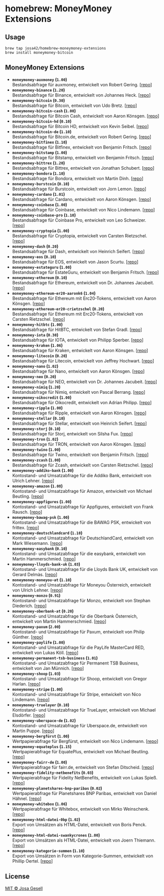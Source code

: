 # homebrew: MoneyMoney Extensions

## Usage

```
brew tap josa42/homebrew-moneymoney-extensions
brew install moneymoney-bitcoin
```

## MoneyMoney Extensions

- **`moneymoney-auxmoney` (`1.00`)**  
  Bestandsabfrage für auxmoney, entwickelt von Robert Gering. [[repo](https://github.com/gering/MoneyMoney-auxmoney-Extension/blob/master/README.md)]
- **`moneymoney-binance` (`1.20`)**  
  Bestandsabfrage für Binance, entwickelt von Johannes Heck. [[repo](https://github.com/yoyostile/moneymoney-binance/blob/master/README.md)]
- **`moneymoney-bitcoin` (`0.30`)**  
  Bestandsabfrage für Bitcoin, entwickelt von Udo Bretz. [[repo](https://github.com/UdoBretz/Bitcoin-MoneyMoney/blob/master/README.md)]
- **`moneymoney-bitcoin-cash` (`1.00`)**  
  Bestandsabfrage für Bitcoin Cash, entwickelt von Aaron Könsgen. [[repo](https://github.com/aaronk6/Bitcoin-Cash-MoneyMoney/blob/master/README.md)]
- **`moneymoney-bitcoin-hd` (`0.10`)**  
  Bestandsabfrage für Bitcoin HD, entwickelt von Kevin Seibel. [[repo](https://github.com/amnesia106/moneymoneyBitcoinHD/blob/master/readme.md)]
- **`moneymoney-bitcoin-de` (`1.10`)**  
  Bestandsabfrage für Bitcoin.de, entwickelt von Robert Gering. [[repo](https://github.com/gering/MoneyMoney-Bitcoin.de-Extension/blob/master/README.md)]
- **`moneymoney-bitfinex` (`1.10`)**  
  Bestandsabfrage für Bitfinex, entwickelt von Benjamin Fritsch. [[repo](https://github.com/beanieboi/moneymoney-bitfinex/blob/master/README.md)]
- **`moneymoney-bitstamp` (`1.00`)**  
  Bestandsabfrage für Bitstamp, entwickelt von Benjamin Fritsch. [[repo](https://github.com/beanieboi/moneymoney-bitstamp/blob/master/README.md)]
- **`moneymoney-bittrex` (`1.20`)**  
  Bestandsabfrage für Bittrex, entwickelt von Jonathan Schubert. [[repo](https://github.com/JonathanSchubert/moneymoney-bittrex/blob/master/README.md)]
- **`moneymoney-bondora` (`1.10`)**  
  Bestandsabfrage für Bondora, entwickelt von Martin Dinh. [[repo](https://github.com/EmDee/moneymoney-bondora/blob/master/README.md)]
- **`moneymoney-burstcoin` (`0.10`)**  
  Bestandsabfrage für Burstcoin, entwickelt von Jorn Lemon. [[repo](https://sourceforge.net/projects/moneymoney-burstcoin/files/)]
- **`moneymoney-cardano` (`1.01`)**  
  Bestandsabfrage für Cardano, entwickelt von Aaron Könsgen. [[repo](https://github.com/aaronk6/Cardano-MoneyMoney/blob/master/README.md)]
- **`moneymoney-coinbase` (`1.00`)**  
  Bestandsabfrage für Coinbase, entwickelt von Nico Lindemann. [[repo](https://github.com/nicolindemann/coinbase-moneymoney/blob/master/README.md)]
- **`moneymoney-coinbase-pro` (`1.10`)**  
  Bestandsabfrage für Coinbase Pro, entwickelt von Leo Schweizer. [[repo](https://github.com/leoschweizer/moneymoney-coinbase-pro/blob/master/README.md)]
- **`moneymoney-cryptopia` (`1.00`)**  
  Bestandsabfrage für Cryptopia, entwickelt von Carsten Rietzschel. [[repo](https://github.com/crietzschel/moneymoney-cryptopia/blob/master/README.md)]
- **`moneymoney-dash` (`0.20`)**  
  Bestandsabfrage für Dash, entwickelt von Heinrich Seifert. [[repo](https://github.com/heseifert/Dash-MoneyMoney/blob/master/README.md)]
- **`moneymoney-eos` (`0.10`)**  
  Bestandsabfrage für EOS, entwickelt von Jason Scurtu. [[repo](https://github.com/jscurtu/moneymoney-extension-eos/blob/master/README.md)]
- **`moneymoney-estateguru` (`1.00`)**  
  Bestandsabfrage für EstateGuru, entwickelt von Benjamin Fritsch. [[repo](https://github.com/beanieboi/moneymoney-estateguru/blob/master/README.md)]
- **`moneymoney-ethereum` (`0.10`)**  
  Bestandsabfrage für Ethereum, entwickelt von Dr. Johannes Jacubeit. [[repo](https://github.com/Jacubeit/Ethereum-MoneyMoney/blob/master/README.md)]
- **`moneymoney-ethereum-er20-aaronk6` (`1.04`)**  
  Bestandsabfrage für Ethereum mit Erc20-Tokens, entwickelt von Aaron Könsgen. [[repo](https://github.com/aaronk6/ERC20-MoneyMoney/blob/master/README.md)]
- **`moneymoney-ethereum-er20-crietzschel` (`0.20`)**  
  Bestandsabfrage für Ethereum mit Erc20-Tokens, entwickelt von Carsten Rietzschel. [[repo](https://github.com/crietzschel/moneymoney-ethereum-tokens/blob/master/README.md)]
- **`moneymoney-hitbtc` (`1.00`)**  
  Bestandsabfrage für HitBTC, entwickelt von Stefan Gradl. [[repo](https://github.com/gradlman/moneymoney-hitbtc/blob/master/README.md)]
- **`moneymoney-iota` (`0.30`)**  
  Bestandsabfrage für IOTA, entwickelt von Philipp Sperber. [[repo](https://github.com/psperber/IOTA-MoneyMoney/blob/master/README.md)]
- **`moneymoney-kraken` (`1.06`)**  
  Bestandsabfrage für Kraken, entwickelt von Aaron Könsgen. [[repo](https://github.com/aaronk6/Kraken-MoneyMoney/blob/master/README.md)]
- **`moneymoney-litecoin` (`0.20`)**  
  Bestandsabfrage für Litecoin, entwickelt von Jeffrey Hochwart. [[repo](https://github.com/zafai/Litecoin-MoneyMoney/blob/master/README.md)]
- **`moneymoney-nano` (`1.02`)**  
  Bestandsabfrage für Nano, entwickelt von Aaron Könsgen. [[repo](https://github.com/aaronk6/Nano-MoneyMoney/blob/master/README.md)]
- **`moneymoney-neo` (`0.20`)**  
  Bestandsabfrage für NEO, entwickelt von Dr. Johannes Jacubeit. [[repo](https://github.com/Jacubeit/NEO-MoneyMoney/blob/master/README.md)]
- **`moneymoney-nimiq` (`1.20`)**  
  Bestandsabfrage für Nimiq, entwickelt von Pascal Berrang. [[repo](https://github.com/paberr/nimiq-moneymoney/blob/master/README.md)]
- **`moneymoney-oikocredit` (`1.00`)**  
  Bestandsabfrage für Oikocredit, entwickelt von Adrian Philipp. [[repo](https://github.com/adri/moneymoney-oikocredit-nl/blob/master/README.md)]
- **`moneymoney-ripple` (`1.00`)**  
  Bestandsabfrage für Ripple, entwickelt von Aaron Könsgen. [[repo](https://github.com/aaronk6/Ripple-MoneyMoney/blob/master/README.md)]
- **`moneymoney-stellar` (`0.10`)**  
  Bestandsabfrage für Stellar, entwickelt von Heinrich Seifert. [[repo](https://github.com/heseifert/Stellar-MoneyMoney/blob/master/README.md)]
- **`moneymoney-storj` (`0.10`)**  
  Bestandsabfrage für Storj, entwickelt von Silsha Fux. [[repo](https://github.com/silsha/STORJ-MoneyMoney/blob/master/README.md)]
- **`moneymoney-tron` (`1.02`)**  
  Bestandsabfrage für TRON, entwickelt von Aaron Könsgen. [[repo](https://github.com/aaronk6/TRON-MoneyMoney/blob/master/README.md)]
- **`moneymoney-twino` (`1.00`)**  
  Bestandsabfrage für Twino, entwickelt von Benjamin Fritsch. [[repo](https://github.com/beanieboi/moneymoney-twino/blob/master/README.md)]
- **`moneymoney-zcash` (`1.00`)**  
  Bestandsabfrage für Zcash, entwickelt von Carsten Rietzschel. [[repo](https://github.com/crietzschel/moneymoney-zcash/blob/master/README.md)]
- **`moneymoney-addiko-bank` (`1.00`)**  
  Kontostand- und Umsatzabfrage für die Addiko Bank, entwickelt von Ulrich Lehner. [[repo](https://github.com/ulrichson/moneymoney-addiko-at/blob/master/README.md)]
- **`moneymoney-amazon` (`1.08`)**  
  Kontostand- und Umsatzabfrage für Amazon, entwickelt von Michael Beutling. [[repo](https://github.com/Michael-Beutling/Amazon-MoneyMoney/blob/master/README.md)]
- **`moneymoney-appfigures` (`1.00`)**  
  Kontostand- und Umsatzabfrage für Appfigures, entwickelt von Frank Rausch. [[repo](https://github.com/frankrausch/MoneyMoney-Appfigures-Extension/blob/master/README.md)]
- **`moneymoney-bawag-psk` (`1.00`)**  
  Kontostand- und Umsatzabfrage für die BAWAG PSK, entwickelt von frittex. [[repo](https://github.com/frittex/moneymoney-bawagpsk/blob/master/README.md)]
- **`moneymoney-deutschlandcard` (`1.10`)**  
  Kontostand- und Umsatzabfrage für DeutschlandCard, entwickelt von Mark Wiesemann. [[repo](https://github.com/markwiesemann/moneymoney-deutschlandcard/blob/master/README.md)]
- **`moneymoney-easybank` (`0.10`)**  
  Kontostand- und Umsatzabfrage für die easybank, entwickelt von Martin Hammerschmied. [[repo](https://github.com/kolomanschaft/mm-easybank/blob/master/README.md)]
- **`moneymoney-lloyds-bank-uk` (`1.03`)**  
  Kontostand- und Umsatzabfrage für die Lloyds Bank UK, entwickelt von Gerard Delmàs. [[repo](https://github.com/gdelmas/LloydsBank-MoneyMoney/blob/master/README.md)]
- **`moneymoney-moneyou-at` (`1.10`)**  
  Kontostand- und Umsatzabfrage für Moneyou Österreich, entwickelt von Ulrich Lehner. [[repo](https://github.com/ulrichson/moneymoney-moneyou-at/blob/master/README.md)]
- **`moneymoney-monzo` (`0.91`)**  
  Kontostand- und Umsatzabfrage für Monzo, entwickelt von Stephan Diederich. [[repo](https://github.com/diederich/moneymoney-monzo/blob/master/README.md)]
- **`moneymoney-oberbank-at` (`0.20`)**  
  Kontostand- und Umsatzabfrage für die Oberbank Österreich, entwickelt von Martin Hammerschmied. [[repo](https://github.com/kolomanschaft/mm-oberbank/blob/master/README.md)]
- **`moneymoney-paxum` (`2.00`)**  
  Kontostand- und Umsatzabfrage für Paxum, entwickelt von Philip Günther. [[repo](https://github.com/iam-pac-man/moneymoney-paxum/blob/master/README.md)]
- **`moneymoney-paylife` (`1.00`)**  
  Kontostand- und Umsatzabfrage für die PayLife MasterCard RED, entwickelt von Lukas Köll. [[repo](https://github.com/phpwutz/moneymoney-mastercardred-ext/blob/master/README.md)]
- **`moneymoney-permanent-tsb-business` (`1.01`)**  
  Kontostand- und Umsatzabfrage für Permanent TSB Business, entwickelt von Jan Münnich. [[repo](https://github.com/janmuennich/MoneyMoney-Permanent-TSB-Business/blob/master/README.md)]
- **`moneymoney-shoop` (`1.03`)**  
  Kontostand- und Umsatzabfrage für Shoop, entwickelt von Gregor Harlan. [[repo](https://github.com/gharlan/moneymoney-shoop/blob/master/README.md)]
- **`moneymoney-stripe` (`1.00`)**  
  Kontostand- und Umsatzabfrage für Stripe, entwickelt von Nico Lindemann. [[repo](https://github.com/nicolindemann/stripe-moneymoney/blob/master/README.md)]
- **`moneymoney-truelayer` (`0.10`)**  
  Kontostand- und Umsatzabfrage für TrueLayer, entwickelt von Michael Elsdörfer. [[repo](https://github.com/miracle2k/moneymoney-truelayer/blob/master/README.md)]
- **`moneymoney-uberspace-de` (`1.02`)**  
  Kontostand- und Umsatzabfrage für Uberspace.de, entwickelt von Martin Puppe. [[repo](https://github.com/puppe/moneymoney-uberspace/blob/master/README.markdown)]
- **`moneymoney-bergfürst` (`1.00`)**  
  Wertpapierabfrage für Bergfürst, entwickelt von Nico Lindemann. [[repo](https://github.com/nicolindemann/bergfuerst-moneymoney/blob/master/README.md)]
- **`moneymoney-equateplus` (`1.15`)**  
  Wertpapierabfrage für EquatePlus, entwickelt von Michael Beutling. [[repo](https://github.com/Michael-Beutling/equateplus-moneymoney/blob/master/README.md)]
- **`moneymoney-fairr-de` (`1.00`)**  
  Wertpapierabfrage für fairr.de, entwickelt von Stefan Ditscheid. [[repo](https://github.com/Struppie/MoneyMoney---Extensions/blob/master/README.md)]
- **`moneymoney-fidelity-netbenefits` (`0.03`)**  
  Wertpapierabfrage für Fidelity NetBenefits, entwickelt von Lukas Spieß. [[repo](https://github.com/lumaxis/fidelity-netbenefits/blob/master/README.md)]
- **`moneymoney-planetshares-bnp-paribas` (`0.02`)**  
  Wertpapierabfrage für Planetshares BNP Paribas, entwickelt von Daniel Hähnel. [[repo](https://github.com/danhae/MoneyMoney-Planetshares-BNP-Paribas/blob/master/README.md)]
- **`moneymoney-whitebox` (`1.06`)**  
  Wertpapierabfrage für Whitebox, entwickelt von Mirko Weinschenk. [[repo](https://github.com/mirkowein/moneymoney-whitebox/blob/master/README.md)]
- **`moneymoney-html-datei-0bp` (`1.02`)**  
  Export von Umsätzen als HTML-Datei, entwickelt von Boris Penck. [[repo](https://gist.github.com/0bp/8445592#gistcomment-987501)]
- **`moneymoney-html-datei-swankycrones` (`1.00`)**  
  Export von Umsätzen als HTML-Datei, entwickelt von Joern Thiemann. [[repo](https://github.com/SwankyCrones/MoneyMoney-Extensions/blob/master/README.md)]
- **`moneymoney-kategorie-summen` (`1.10`)**  
  Export von Umsätzen in Form von Kategorie-Summen, entwickelt von Phillip Oertel. [[repo](https://github.com/phillipoertel/moneymoney-extensions/blob/master/README.md)]

## License

[MIT © Josa Gesell](LICENSE)

